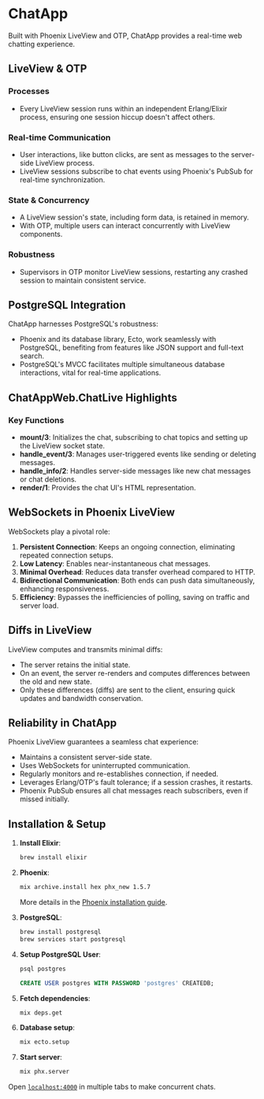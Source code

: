 # ChatApp

Built with Phoenix LiveView and OTP, ChatApp provides a real-time web chatting experience.

## LiveView & OTP

### Processes

- Every LiveView session runs within an independent Erlang/Elixir process, ensuring one session hiccup doesn't affect others.

### Real-time Communication

- User interactions, like button clicks, are sent as messages to the server-side LiveView process.
- LiveView sessions subscribe to chat events using Phoenix's PubSub for real-time synchronization.

### State & Concurrency

- A LiveView session's state, including form data, is retained in memory.
- With OTP, multiple users can interact concurrently with LiveView components.

### Robustness

- Supervisors in OTP monitor LiveView sessions, restarting any crashed session to maintain consistent service.

## PostgreSQL Integration

ChatApp harnesses PostgreSQL's robustness:

- Phoenix and its database library, Ecto, work seamlessly with PostgreSQL, benefiting from features like JSON support and full-text search.
- PostgreSQL's MVCC facilitates multiple simultaneous database interactions, vital for real-time applications.

## ChatAppWeb.ChatLive Highlights

### Key Functions

- **mount/3**: Initializes the chat, subscribing to chat topics and setting up the LiveView socket state.
- **handle_event/3**: Manages user-triggered events like sending or deleting messages.
- **handle_info/2**: Handles server-side messages like new chat messages or chat deletions.
- **render/1**: Provides the chat UI's HTML representation.

## WebSockets in Phoenix LiveView

WebSockets play a pivotal role:

1. **Persistent Connection**: Keeps an ongoing connection, eliminating repeated connection setups.
2. **Low Latency**: Enables near-instantaneous chat messages.
3. **Minimal Overhead**: Reduces data transfer overhead compared to HTTP.
4. **Bidirectional Communication**: Both ends can push data simultaneously, enhancing responsiveness.
5. **Efficiency**: Bypasses the inefficiencies of polling, saving on traffic and server load.

## Diffs in LiveView

LiveView computes and transmits minimal diffs:

- The server retains the initial state.
- On an event, the server re-renders and computes differences between the old and new state.
- Only these differences (diffs) are sent to the client, ensuring quick updates and bandwidth conservation.

## Reliability in ChatApp

Phoenix LiveView guarantees a seamless chat experience:

- Maintains a consistent server-side state.
- Uses WebSockets for uninterrupted communication.
- Regularly monitors and re-establishes connection, if needed.
- Leverages Erlang/OTP's fault tolerance; if a session crashes, it restarts.
- Phoenix PubSub ensures all chat messages reach subscribers, even if missed initially.

## Installation & Setup

1. **Install Elixir**:

   ```bash
   brew install elixir
   ```

2. **Phoenix**:

   ```bash
   mix archive.install hex phx_new 1.5.7
   ```

   More details in the [Phoenix installation guide](https://hexdocs.pm/phoenix/installation.html).

3. **PostgreSQL**:

   ```bash
   brew install postgresql
   brew services start postgresql
   ```

4. **Setup PostgreSQL User**:

   ```bash
   psql postgres
   ```

   ```sql
   CREATE USER postgres WITH PASSWORD 'postgres' CREATEDB;
   ```

5. **Fetch dependencies**:

   ```bash
   mix deps.get
   ```

6. **Database setup**:

   ```bash
   mix ecto.setup
   ```

7. **Start server**:

   ```bash
   mix phx.server
   ```

Open [`localhost:4000`](http://localhost:4000) in multiple tabs to make concurrent chats.

